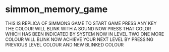 # simmon_memory_game
THIS IS REPLICA OF SIMMONS GAME
TO START GAME PRESS ANY KEY
THE COLOUR WILL BLINK WITH A SOUND
NOW PRESS THAT COLOR WHICH HAS BEEN INDICATED BY SYSTEM
NOW IN LEVEL TWO ONE MORE COLOUR WILL BLINK NOW ACHIEVE YOUR NEXT LEVEL BY PRESSING PREVIOUS LEVEL COLOUR AND NEW BLINKED COLOUR
